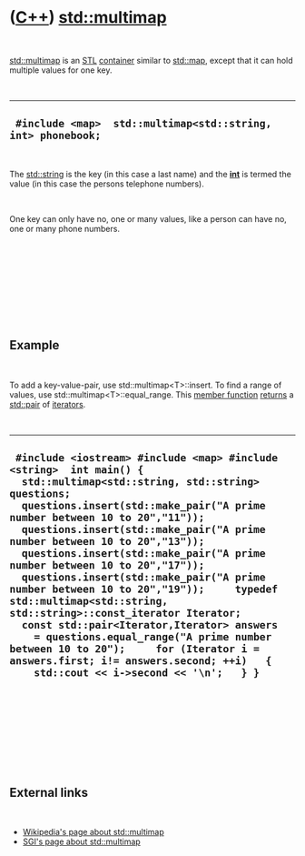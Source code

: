 
 

 

 

 

 

([C++](Cpp.md)) [std::multimap](CppMultimap.md)
=================================================

 

[std::multimap](CppMultimap.md) is an [STL](CppStl.md)
[container](CppContainer.md) similar to [std::map](CppMap.md), except
that it can hold multiple values for one key.

 

  ---------------------------------------------------------------
  ` #include <map>  std::multimap<std::string, int> phonebook;`
  ---------------------------------------------------------------

 

The [std::string](CppString.md) is the key (in this case a last name)
and the **[int](CppInt.md)** is termed the value (in this case the
persons telephone numbers).

 

One key can only have no, one or many values, like a person can have no,
one or many phone numbers.

 

 

 

 

 

Example
-------

 

To add a key-value-pair, use std::multimap&lt;T&gt;::insert. To find a
range of values, use std::multimap&lt;T&gt;::equal\_range. This [member
function](CppMemberFunction.md) [returns](CppReturn.md) a
[std::pair](CppPair.md) of [iterators](CppIterator.md).

 

  -------------------------------------------------------------------------------------------------------------------------------------------------------------------------------------------------------------------------------------------------------------------------------------------------------------------------------------------------------------------------------------------------------------------------------------------------------------------------------------------------------------------------------------------------------------------------------------------------------------------------------------------------------------------------------------------------------------------------------------------------------
  ` #include <iostream> #include <map> #include <string>  int main() {   std::multimap<std::string, std::string> questions;     questions.insert(std::make_pair("A prime number between 10 to 20","11"));   questions.insert(std::make_pair("A prime number between 10 to 20","13"));   questions.insert(std::make_pair("A prime number between 10 to 20","17"));   questions.insert(std::make_pair("A prime number between 10 to 20","19"));     typedef std::multimap<std::string, std::string>::const_iterator Iterator;     const std::pair<Iterator,Iterator> answers     = questions.equal_range("A prime number between 10 to 20");     for (Iterator i = answers.first; i!= answers.second; ++i)   {     std::cout << i->second << '\n';   } }`
  -------------------------------------------------------------------------------------------------------------------------------------------------------------------------------------------------------------------------------------------------------------------------------------------------------------------------------------------------------------------------------------------------------------------------------------------------------------------------------------------------------------------------------------------------------------------------------------------------------------------------------------------------------------------------------------------------------------------------------------------------------

 

 

 

 

 

External links
--------------

 

-   [Wikipedia's page about
    std::multimap](http://en.wikipedia.org/wiki/Multimap_(data_structure))
-   [SGI's page about
    std::multimap](http://www.sgi.com/tech/stl/Multimap.html)

 

 

 

 

 

 

